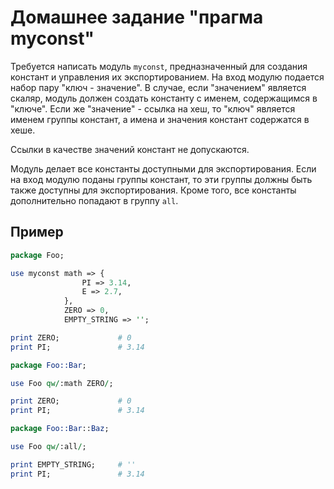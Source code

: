 Домашнее задание "прагма myconst"
===================================

Требуется написать модуль `myconst`, предназначенный для создания констант и управления их экспортированием. На вход модулю подается набор пару "ключ - значение".
В случае, если "значением" является скаляр, модуль должен создать константу с именем, содержащимся в "ключе". Если же "значение" - ссылка на хеш, то "ключ"
является именем группы констант, а имена и значения констант содержатся в хеше.

Ссылки в качестве значений констант не допускаются.

Модуль делает все константы доступными для экспортирования. Если на вход модулю поданы группы констант, то эти группы должны быть также доступны для экспортирования.
Кроме того, все константы дополнительно попадают в группу `all`.


Пример
------

```perl
package Foo;

use myconst math => {
                PI => 3.14,
                E => 2.7,
            },
            ZERO => 0,
            EMPTY_STRING => '';

print ZERO;             # 0
print PI;               # 3.14
```

```perl
package Foo::Bar;

use Foo qw/:math ZERO/;

print ZERO;             # 0
print PI;               # 3.14
```

```perl
package Foo::Bar::Baz;

use Foo qw/:all/;

print EMPTY_STRING;     # ''
print PI;               # 3.14
```
